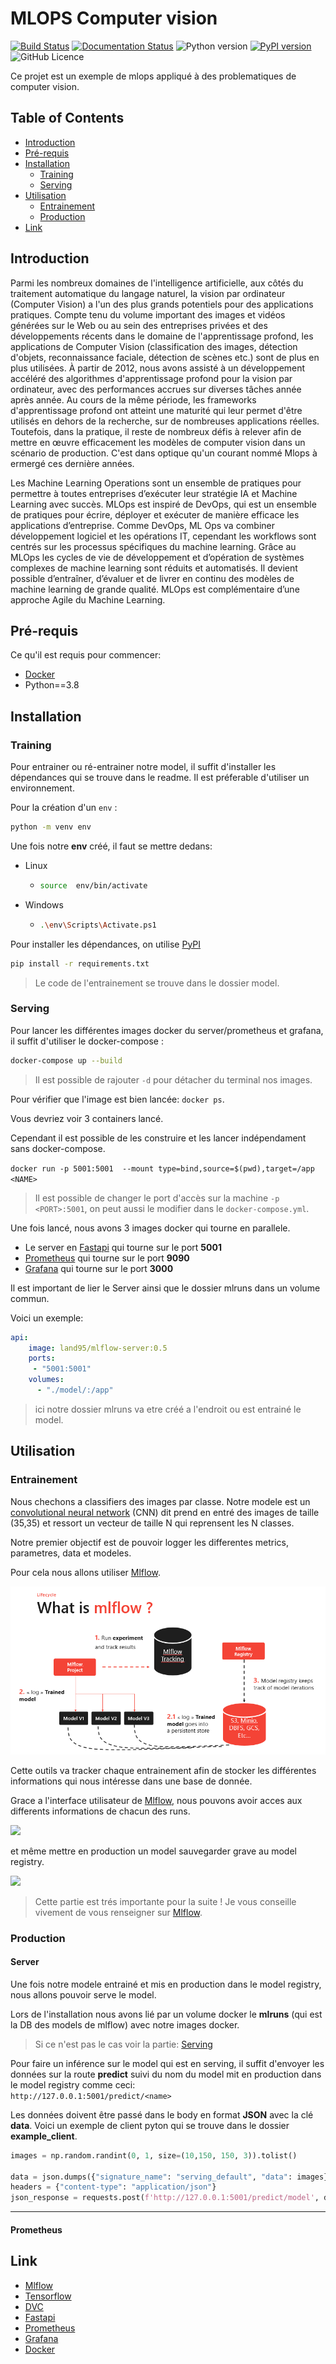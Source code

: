 # MLOPS Computer vision

[![Build Status](https://github.com/SeldonIO/alibi-detect/workflows/CI/badge.svg?branch=master)](https://github.com/SeldonIO/alibi-detect/actions?query=workflow%3A%22CI%22)
[![Documentation Status](https://readthedocs.org/projects/alibi-detect/badge/?version=latest)](https://docs.seldon.io/projects/alibi-detect/en/latest/?badge=latest)
![Python version](https://img.shields.io/badge/python-3.6%20%7C%203.7%20%7C%203.8%20%7C%203.9-blue.svg)
[![PyPI version](https://badge.fury.io/py/alibi-detect.svg)](https://badge.fury.io/py/alibi-detect)
![GitHub Licence](https://img.shields.io/github/license/seldonio/alibi-detect.svg)


Ce projet est un exemple de mlops appliqué à des problematiques de computer vision.


## Table of Contents


- [Introduction](#Introduction)
- [Pré-requis](#Pré-requis)
- [Installation](#Installation)
  - [Training](#Training)
  - [Serving](#Serving)
- [Utilisation](#Utilisation)
  - [Entrainement](#Entrainement)
  - [Production](#Production)
- [Link](#Link)




## Introduction

Parmi les nombreux domaines de l'intelligence artificielle, aux côtés du traitement automatique du langage naturel, la vision par ordinateur (Computer Vision) a l'un des plus grands potentiels pour des applications pratiques. Compte tenu du volume important des images et vidéos générées sur le Web ou au sein des entreprises privées et des développements récents dans le domaine de l'apprentissage profond, les applications de Computer Vision (classification des images, détection d'objets, reconnaissance faciale, détection de scènes etc.) sont de plus en plus utilisées. À partir de 2012, nous avons assisté à un développement accéléré des algorithmes d'apprentissage profond pour la vision par ordinateur, avec des performances accrues sur diverses tâches année après année. Au cours de la même période, les frameworks d'apprentissage profond ont atteint une maturité qui leur permet d'être utilisés en dehors de la recherche, sur de nombreuses applications réelles. Toutefois, dans la pratique, il reste de nombreux défis à relever afin de mettre en œuvre efficacement les modèles de computer vision dans un scénario de production. C'est dans optique qu'un courant nommé Mlops à ermergé ces dernière années.  

Les Machine Learning Operations sont un ensemble de pratiques pour permettre à toutes entreprises d’exécuter leur stratégie IA et Machine Learning avec succès.
MLOps est inspiré de DevOps, qui est un ensemble de pratiques pour écrire, déployer et exécuter de manière efficace les applications d’entreprise. Comme DevOps, ML Ops va combiner développement logiciel et les opérations IT, cependant les workflows sont centrés sur les processus spécifiques du machine learning.
Grâce au MLOps les cycles de vie de développement et d’opération de systèmes complexes de machine learning sont réduits et automatisés. Il devient possible d’entraîner, d’évaluer et de livrer en continu des modèles de machine learning de grande qualité. MLOps est complémentaire d’une approche Agile du Machine Learning.


## Pré-requis

Ce qu'il est requis pour commencer:

- [Docker](https://www.docker.com/)
- Python==3.8

## Installation

### Training

Pour entrainer ou ré-entrainer notre model, il suffit d'installer les dépendances qui se trouve dans le readme. Il est préferable d'utiliser un environnement.

Pour la création d'un ``env`` :

```bash
python -m venv env
```
Une fois notre **env** créé, il faut se mettre dedans:

- Linux
  - ```bash
    source  env/bin/activate
    ```
- Windows
  - ```bash
    .\env\Scripts\Activate.ps1
    ```

Pour installer les dépendances, on utilise [PyPI](https://pypi.org/project)

```bash
pip install -r requirements.txt
```

> Le code de l'entrainement se trouve dans le dossier model.

### Serving

Pour lancer les différentes images docker du server/prometheus et grafana, il suffit d'utiliser le docker-compose :  

```bash
docker-compose up --build
```

> Il est possible de rajouter ``-d`` pour détacher du terminal nos images.

Pour vérifier que l'image est bien lancée:  ``docker ps``.  

Vous devriez voir 3 containers lancé.

Cependant il est possible de les construire et les lancer indépendament sans docker-compose.


``docker run -p 5001:5001  --mount type=bind,source=$(pwd),target=/app <NAME>``


> Il est possible de changer le port d'accès sur la machine `-p <PORT>:5001`, on peut aussi le modifier dans le `docker-compose.yml`.

Une fois lancé, nous avons 3 images docker qui tourne en parallele. 

- Le server en [Fastapi](https://fastapi.tiangolo.com/) qui tourne sur le port **5001**
- [Prometheus](https://prometheus.io/docs/) qui tourne sur le port **9090**
- [Grafana](https://grafana.com/) qui tourne sur le port **3000**

Il est important de lier le Server ainsi que le dossier mlruns dans un volume commun.

Voici un exemple:

```yaml
api:
    image: land95/mlflow-server:0.5
    ports:
     - "5001:5001"
    volumes:
      - "./model/:/app"
```

> ici notre dossier mlruns va etre créé a l'endroit ou est entrainé le model.

## Utilisation

### Entrainement

Nous chechons a classifiers des images par classe. Notre modele est un [convolutional neural network](https://fr.wikipedia.org/wiki/R%C3%A9seau_neuronal_convolutif) (CNN) dit prend en entré des images de taille (35,35) et ressort un vecteur de taille N qui reprensent les N classes.

Notre premier objectif est de pouvoir logger les differentes metrics, parametres, data et modeles.

Pour cela nous allons utiliser [Mlflow](https://github.com/mlflow/mlflow).

![](./imgReadme/Image2.PNG)

Cette outils va tracker chaque entrainement afin de stocker les différentes informations qui nous intéresse dans une base de donnée.

Grace a l'interface utilisateur de [Mlflow](https://github.com/mlflow/mlflow), nous pouvons avoir acces aux differents informations de chacun des runs.


![](https://i2.wp.com/pycaret.org/wp-content/uploads/2020/07/classification_mlflow_ui.png?fit=1919%2C902&ssl=1)

et même mettre en production un model sauvegarder grave au model registry.

![](https://www.mlflow.org/docs/latest/_images/oss_registry_3_overview.png)

> Cette partie est trés importante pour la suite ! Je vous conseille vivement de vous renseigner sur [Mlflow](https://github.com/mlflow/mlflow).

### Production

#### Server

Une fois notre modele entrainé et mis en production dans le model registry, nous allons pouvoir serve le model.

Lors de l'installation nous avons lié par un volume docker le **mlruns** (qui est la DB des models de mlflow) avec notre images docker.

> Si ce n'est pas le cas voir la partie: [Serving](#Serving)

Pour faire un inférence sur le model qui est en serving, il suffit d'envoyer les données sur la route **predict** suivi du nom du model mit en production dans le model registry comme ceci:   
``http://127.0.0.1:5001/predict/<name>``  

Les données doivent être passé dans le body en format **JSON** avec la clé **data**. Voici un exemple de client pyton qui se trouve dans le dossier **example_client**.

```python
images = np.random.randint(0, 1, size=(10,150, 150, 3)).tolist()

data = json.dumps({"signature_name": "serving_default", "data": images})
headers = {"content-type": "application/json"}
json_response = requests.post(f'http://127.0.0.1:5001/predict/model', data=data, headers=headers)
```
___
#### Prometheus




## Link

- [Mlflow](https://github.com/mlflow/mlflow)
- [Tensorflow](https://www.tensorflow.org/?hl=fr)
- [DVC](https://dvc.org/)
- [Fastapi](https://fastapi.tiangolo.com/)
- [Prometheus](https://prometheus.io/docs/instrumenting/clientlibs/)
- [Grafana](https://grafana.com/)
- [Docker](https://www.docker.com/)
